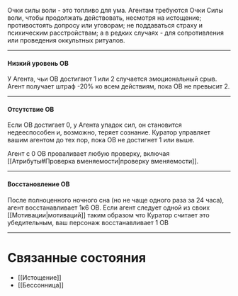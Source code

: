 Очки силы воли - это топливо для ума. Агентам требуются Очки Силы воли, чтобы продолжать действовать, несмотря на истощение; противостоять допросу или уговорам; не поддаваться страху и психическим расстройствам; а в редких случаях - для сопротивления или проведения оккультных ритуалов.

---
#### Низкий уровень ОВ

У Агента, чьи ОВ достигают 1 или 2 случается эмоциональный срыв. Агент получает штраф -20% ко всем действиям, пока ОВ не превысит 2.

---
#### Отсутствие ОВ

Если ОВ достигает 0, у Агента упадок сил, он становится недееспособен и, возможно, теряет сознание. Куратор управляет вашим агентом до тех пор, пока ОВ не достигнет 1 или выше. 

Агент с 0 ОВ проваливает любую проверку, включая [[Атрибуты#Проверка вменяемости|проверку вменяемости]].

---
#### Восстановление ОВ

После полноценного ночного сна (но не чаще одного раза за 24 часа), агент восстанавливает 1к6 ОВ. Если агент следует одной из своих [[Мотивации|мотиваций]] таким образом что Куратор считает это убедительным, ваш персонаж восстанавливает 1 ОВ

---

# Связанные состояния

- [[Истощение]]
- [[Бессонница]]
